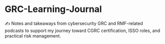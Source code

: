# GRC-Learning-Journal
✍️ Notes and takeaways from cybersecurity GRC and RMF-related podcasts to support my journey toward CGRC certification, ISSO roles, and practical risk management.
